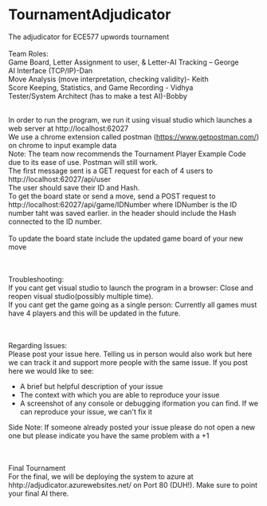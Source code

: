 # TournamentAdjudicator
The adjudicator for ECE577 upwords tournament
</br>
</br>	Team Roles:
</br>	Game Board, Letter Assignment to user, & Letter-AI Tracking – George
</br>	AI Interface (TCP/IP)-Dan
</br>	Move Analysis (move interpretation, checking validity)- Keith
</br>	Score Keeping, Statistics, and Game Recording - Vidhya
</br>	Tester/System Architect (has to make a test AI)-Bobby


</br>	In order to run the program, we run it using visual studio which launches a web server at http://localhost:62027 
</br>	We use a chrome extension called postman (https://www.getpostman.com/) on chrome to input example data
</br> Note: The team now recommends the Tournament Player Example Code due to its ease of use. Postman will still work.
</br>	The first message sent is a GET request for each of 4 users to http://localhost:62027/api/user
</br>	The user should save their ID and Hash.
</br>	To get the board state or send a move, send a POST request to http://localhost:62027/api/game/IDNumber where IDNumber is the ID number taht was saved earlier. in the header should include the Hash connected to the ID number.  
</br> To update the board state include the updated game board of your new move


</br></br> Troubleshooting:
</br> If you cant get visual studio to launch the program in a browser: Close and reopen visual studio(possibly multiple time).
</br> If you cant get the game going as a single person: Currently all games must have 4 players and this will be updated in the future.

</br></br>Regarding Issues:
</br>Please post your issue here. Telling us in person would also work but here we can track it and support more people with the same issue. If you post here we would like to see:
* A brief but helpful description of your issue
* The context with which you are able to reproduce your issue
* A screenshot of any console or debugging iformation you can find. If we can reproduce your issue, we can't fix it

Side Note: If someone already posted your issue please do not open a new one but please indicate you have the same problem with a +1

</br></br>Final Tournament
</br>For the final, we will be deploying the system to azure at  hhtp://adjudicator.azurewebsites.net/ on Port 80 (DUH!). Make sure to point your final AI there.
